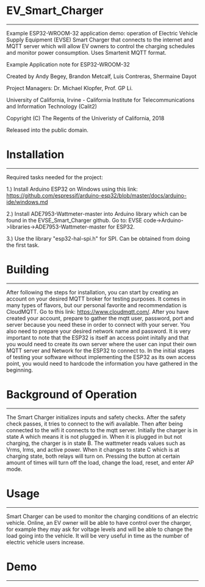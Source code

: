 # EV_Smart_Charger
---
Example ESP32-WROOM-32 application demo: operation of Electric Vehicle Supply Equipment (EVSE) Smart Charger that connects to the internet and MQTT server which will allow EV owners to control the charging schedules and monitor power consumption. Uses Smartenit MQTT format. 

Example Application note for ESP32-WROOM-32

Created by Andy Begey, Brandon Metcalf, Luis Contreras, Shermaine Dayot 

Project Managers: Dr. Michael Klopfer, Prof. GP Li. 

University of California, Irvine - California Institute for Telecommunications and Information Technology (Calit2)  

Copyright (C) The Regents of the Univeristy of California, 2018

Released into the public domain.

# Installation
---
Required tasks needed for the project: 

1.) Install Arduino ESP32 on Windows using this link: https://github.com/espressif/arduino-esp32/blob/master/docs/arduino-ide/windows.md

2.) Install ADE7953-Wattmeter-master into Arduino library which can be found in the EVSE_Smart_Charger github. 
    Go to: EVSE code->Arduino->libraries->ADE7953-Wattmeter-master for ESP32.

3.) Use the library "esp32-hal-spi.h" for SPI. Can be obtained from doing the first task. 

# Building 
---
After following the steps for installation, you can start by creating an account on your desired MQTT broker for testing purposes. It comes in many types of flavors, but our personal favorite and recommendation is CloudMQTT. Go to this link: https://www.cloudmqtt.com/. After you have created your account, prepare to gather the mqtt user, password, port and server because you need these in order to connect with your server. You also need to prepare your desired network name and password. It is very important to note that the ESP32 is itself an access point initally and that you would need to create its own server where the user can input their own MQTT server and Network for the ESP32 to connect to. In the initial stages of testing your software without implementing the ESP32 as its own access point, you would need to hardcode the information you have gathered in the beginning. 

# Background of Operation 
---
The Smart Charger initializes inputs and safety checks. After the safety check passes, it tries to connect to the wifi available. Then after being connected to the wifi it connects to the mqtt server. Initially the charger is in state A which means it is not plugged in. When it is plugged in but not charging, the charger is in state B. The wattmeter reads values such as Vrms, Irms, and active power. When it changes to state C which is at charging state, both relays will turn on. Pressing the button at certain amount of times will turn off the load, change the load, reset, and enter AP mode.  

# Usage
---
Smart Charger can be used to monitor the charging conditions of an electric vehicle. Online, an EV owner will be able to have control over the charger, for example they may ask for voltage levels and will be able to change the load going into the vehicle. It will be very useful in time as the number of electric vehicle users increase.  

# Demo 
---



